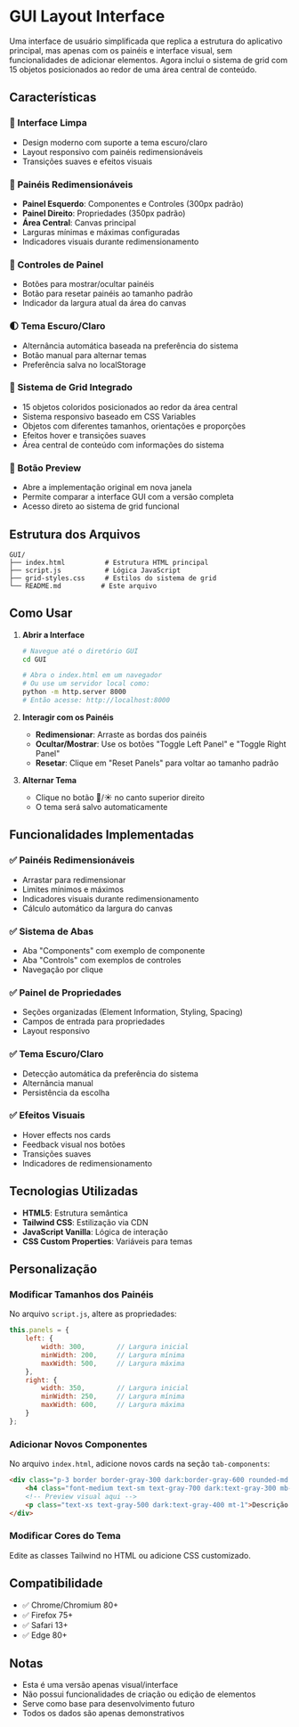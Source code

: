 # GUI Layout Interface

Uma interface de usuário simplificada que replica a estrutura do aplicativo principal, mas apenas com os painéis e interface visual, sem funcionalidades de adicionar elementos. Agora inclui o sistema de grid com 15 objetos posicionados ao redor de uma área central de conteúdo.

## Características

### 🎨 Interface Limpa
- Design moderno com suporte a tema escuro/claro
- Layout responsivo com painéis redimensionáveis
- Transições suaves e efeitos visuais

### 📱 Painéis Redimensionáveis
- **Painel Esquerdo**: Componentes e Controles (300px padrão)
- **Painel Direito**: Propriedades (350px padrão)
- **Área Central**: Canvas principal
- Larguras mínimas e máximas configuradas
- Indicadores visuais durante redimensionamento

### 🔧 Controles de Painel
- Botões para mostrar/ocultar painéis
- Botão para resetar painéis ao tamanho padrão
- Indicador da largura atual da área do canvas

### 🌓 Tema Escuro/Claro
- Alternância automática baseada na preferência do sistema
- Botão manual para alternar temas
- Preferência salva no localStorage

### 🎯 Sistema de Grid Integrado
- 15 objetos coloridos posicionados ao redor da área central
- Sistema responsivo baseado em CSS Variables
- Objetos com diferentes tamanhos, orientações e proporções
- Efeitos hover e transições suaves
- Área central de conteúdo com informações do sistema

### 🚀 Botão Preview
- Abre a implementação original em nova janela
- Permite comparar a interface GUI com a versão completa
- Acesso direto ao sistema de grid funcional

## Estrutura dos Arquivos

```
GUI/
├── index.html          # Estrutura HTML principal
├── script.js           # Lógica JavaScript
├── grid-styles.css     # Estilos do sistema de grid
└── README.md          # Este arquivo
```

## Como Usar

1. **Abrir a Interface**
   ```bash
   # Navegue até o diretório GUI
   cd GUI
   
   # Abra o index.html em um navegador
   # Ou use um servidor local como:
   python -m http.server 8000
   # Então acesse: http://localhost:8000
   ```

2. **Interagir com os Painéis**
   - **Redimensionar**: Arraste as bordas dos painéis
   - **Ocultar/Mostrar**: Use os botões "Toggle Left Panel" e "Toggle Right Panel"
   - **Resetar**: Clique em "Reset Panels" para voltar ao tamanho padrão

3. **Alternar Tema**
   - Clique no botão 🌙/☀️ no canto superior direito
   - O tema será salvo automaticamente

## Funcionalidades Implementadas

### ✅ Painéis Redimensionáveis
- Arrastar para redimensionar
- Limites mínimos e máximos
- Indicadores visuais durante redimensionamento
- Cálculo automático da largura do canvas

### ✅ Sistema de Abas
- Aba "Components" com exemplo de componente
- Aba "Controls" com exemplos de controles
- Navegação por clique

### ✅ Painel de Propriedades
- Seções organizadas (Element Information, Styling, Spacing)
- Campos de entrada para propriedades
- Layout responsivo

### ✅ Tema Escuro/Claro
- Detecção automática da preferência do sistema
- Alternância manual
- Persistência da escolha

### ✅ Efeitos Visuais
- Hover effects nos cards
- Feedback visual nos botões
- Transições suaves
- Indicadores de redimensionamento

## Tecnologias Utilizadas

- **HTML5**: Estrutura semântica
- **Tailwind CSS**: Estilização via CDN
- **JavaScript Vanilla**: Lógica de interação
- **CSS Custom Properties**: Variáveis para temas

## Personalização

### Modificar Tamanhos dos Painéis
No arquivo `script.js`, altere as propriedades:

```javascript
this.panels = {
    left: {
        width: 300,        // Largura inicial
        minWidth: 200,     // Largura mínima
        maxWidth: 500,     // Largura máxima
    },
    right: {
        width: 350,        // Largura inicial
        minWidth: 250,     // Largura mínima
        maxWidth: 600,     // Largura máxima
    }
};
```

### Adicionar Novos Componentes
No arquivo `index.html`, adicione novos cards na seção `tab-components`:

```html
<div class="p-3 border border-gray-300 dark:border-gray-600 rounded-md bg-white dark:bg-gray-700">
    <h4 class="font-medium text-sm text-gray-700 dark:text-gray-300 mb-1">Novo Componente</h4>
    <!-- Preview visual aqui -->
    <p class="text-xs text-gray-500 dark:text-gray-400 mt-1">Descrição do componente.</p>
</div>
```

### Modificar Cores do Tema
Edite as classes Tailwind no HTML ou adicione CSS customizado.

## Compatibilidade

- ✅ Chrome/Chromium 80+
- ✅ Firefox 75+
- ✅ Safari 13+
- ✅ Edge 80+

## Notas

- Esta é uma versão apenas visual/interface
- Não possui funcionalidades de criação ou edição de elementos
- Serve como base para desenvolvimento futuro
- Todos os dados são apenas demonstrativos
